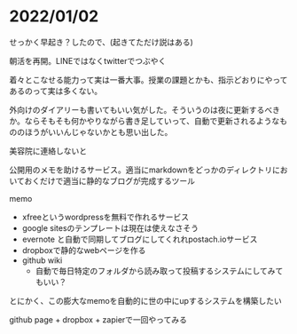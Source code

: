 # 2022/01/02

せっかく早起き？したので、(起きてただけ説はある)

朝活を再開。LINEではなくtwitterでつぶやく

着々とこなせる能力って実は一番大事。授業の課題とかも、指示どおりにやってあるのって実は多くない。

外向けのダイアリーも書いてもいい気がした。そういうのは夜に更新するべきか。ならそもそも何かやりながら書き足していって、自動で更新されるようなもののほうがいいんじゃないかとも思い出した。

美容院に連絡しないと

公開用のメモを助けるサービス。適当にmarkdownをどっかのディレクトリにおいておくだけで適当に静的なブログが完成するツール

memo

- xfreeというwordpressを無料で作れるサービス
- google sitesのテンプレートは現在は使えなさそう
- evernote と自動で同期してブログにしてくれれpostach.ioサービス
- dropboxで静的なwebページを作る
- github wiki
  - 自動で毎日特定のフォルダから読み取って投稿するシステムにしてみてもいい？

とにかく、この膨大なmemoを自動的に世の中にupするシステムを構築したい

github page + dropbox + zapierで一回やってみる

